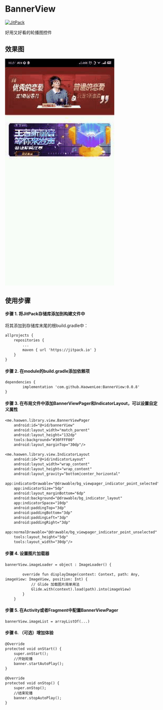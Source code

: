 # BannerView

[![JitPack](https://jitpack.io/v/HaowenLee/BannerView.svg)](https://jitpack.io/#HaowenLee/BannerView)

好用又好看的轮播图控件

## 效果图

<img src="https://github.com/HaowenLee/BannerView/blob/master/images/banner_view.gif?raw=true" width="360" alt="BannerView效果图"/>

## 使用步骤

#### 步骤 1. 将JitPack存储库添加到构建文件中

将其添加到存储库末尾的根build.gradle中：

```
allprojects {
    repositories {
        ...
        maven { url 'https://jitpack.io' }
    }
}
```

#### 步骤 2. 在module的build.gradle添加依赖项

```
dependencies {
        implementation 'com.github.HaowenLee:BannerView:0.0.8'
}

```

#### 步骤 3. 在布局文件中添加BannerViewPager和IndicatorLayout，可以设置自定义属性

```
<me.haowen.library.view.BannerViewPager
    android:id="@+id/bannerView"
    android:layout_width="match_parent"
    android:layout_height="132dp"
    tools:background="#30FFFF00"
    android:layout_marginTop="30dp"/>

<me.haowen.library.view.IndicatorLayout
    android:id="@+id/indicatorLayout"
    android:layout_width="wrap_content"
    android:layout_height="wrap_content"
    android:layout_gravity="bottom|center_horizontal"
    app:indicatorDrawable="@drawable/bg_viewpager_indicator_point_selected"
    app:indicatorSize="5dp"
    android:layout_marginBottom="6dp"
    android:background="@drawable/bg_indicator_layout"
    app:indicatorSpace="10dp"
    android:paddingTop="3dp"
    android:paddingBottom="3dp"
    android:paddingLeft="3dp"
    android:paddingRight="3dp"
    app:normalDrawable="@drawable/bg_viewpager_indicator_point_unselected"
    tools:layout_height="5dp"
    tools:layout_width="30dp"/>
```

#### 步骤 4. 设置图片加载器

```
bannerView.imageLoader = object : ImageLoader() {

        override fun displayImage(context: Context, path: Any, imageView: ImageView, position: Int) {
            // Glide 加载图片简单用法
            Glide.with(context).load(path).into(imageView)
        }
    }
```

#### 步骤 5. 在Activity或者Fragment中配置BannerViewPager

```
bannerView.imageList = arrayListOf(...)
```

#### 步骤 6. （可选）增加体验
```
@Override
protected void onStart() {
    super.onStart();
    //开始轮播
    banner.startAutoPlay();
}

@Override
protected void onStop() {
    super.onStop();
    //结束轮播
    banner.stopAutoPlay();
}
```
